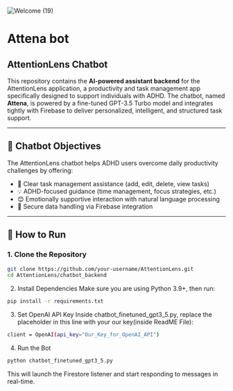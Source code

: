 
![Welcome (19)](https://github.com/user-attachments/assets/caed207e-75da-441d-92a8-dbca934b083a)

 # Attena bot
 ## AttentionLens Chatbot

This repository contains the **AI-powered assistant backend** for the AttentionLens application, a productivity and task management app specifically designed to support individuals with ADHD. The chatbot, named **Attena**, is powered by a fine-tuned GPT-3.5 Turbo model and integrates tightly with Firebase to deliver personalized, intelligent, and structured task support.

---

## 🎯 Chatbot Objectives 

The AttentionLens chatbot helps ADHD users overcome daily productivity challenges by offering:
- 📌 Clear task management assistance (add, edit, delete, view tasks)
- 💡 ADHD-focused guidance (time management, focus strategies, etc.)
- 😊 Emotionally supportive interaction with natural language processing
- 🔐 Secure data handling via Firebase integration

---

## 🚀 How to Run

### 1. Clone the Repository

```bash
git clone https://github.com/your-username/AttentionLens.git
cd AttentionLens/chatbot_backend
```
2. Install Dependencies
Make sure you are using Python 3.9+, then run:

```bash
pip install -r requirements.txt
```

3. Set OpenAI API Key
Inside chatbot_finetuned_gpt3_5.py, replace the placeholder in this line with your our key(inside ReadME File):

```bash
client = OpenAI(api_key="Our_Key_for_OpenAI_API")

```

4. Run the Bot
```bash
python chatbot_finetuned_gpt3_5.py
```

This will launch the Firestore listener and start responding to messages in real-time.







